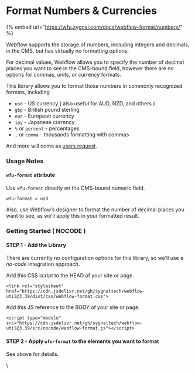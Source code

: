# Format Numbers & Currencies

{% embed url="https://wfu.sygnal.com/docs/webflow-format/numbers/" %}

Webflow supports the storage of numbers, including integers and decimals, in the CMS, but has virtually no formatting options.

For decimal values, Webflow allows you to specify the number of decimal places you want to see in the CMS-bound field, however there are no options for commas, units, or currency formats.

This library allows you to format those numbers in commonly recognized formats, including

* `usd` - US currency ( also useful for AUD, NZD, and others )
* `gbp` - British pound sterling
* `eur` - European currency
* `jpy` - Japanese currency
* `%` or `percent` - percentages
* `,` or `comma` - thousands formatting with commas

And more will come as [users request](mailto:wfu@sygnal.com).

### Usage Notes <a href="#usage-notes" id="usage-notes"></a>

#### `wfu-format` attribute <a href="#wfu-format-attribute" id="wfu-format-attribute"></a>

Use `wfu-format` directly on the CMS-bound numeric field.

```
wfu-format = usd
```

Also, use Webflow’s designer to format the number of decimal places you want to see, as we’ll apply this in your formatted result.

### Getting Started ( NOCODE ) <a href="#getting-started-nocode" id="getting-started-nocode"></a>

#### STEP 1 - Add the Library <a href="#step-1---add-the-library" id="step-1---add-the-library"></a>

There are currently no configuration options for this library, so we’ll use a _no-code_ integration approach.

Add this CSS script to the HEAD of your site or page.

```
<link rel="stylesheet" href="https://cdn.jsdelivr.net/gh/sygnaltech/webflow-util@3.39/dist/css/webflow-format.css">
```

Add this JS reference to the BODY of your site or page.

```
<script type="module" src="https://cdn.jsdelivr.net/gh/sygnaltech/webflow-util@3.39/src/nocode/webflow-format.js"></script>
```

#### STEP 2 - Apply `wfu-format` to the elements you want to format <a href="#step-2---apply-wfu-format-to-the-elements-you-want-to-format" id="step-2---apply-wfu-format-to-the-elements-you-want-to-format"></a>

See above for details.

\
